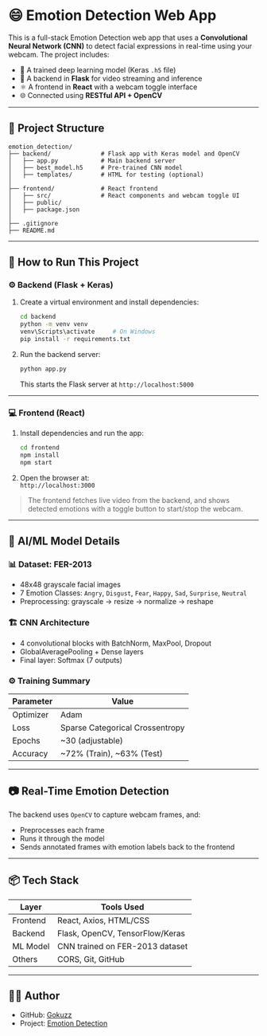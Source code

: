 # 😄 Emotion Detection Web App

This is a full-stack Emotion Detection web app that uses a **Convolutional Neural Network (CNN)** to detect facial expressions in real-time using your webcam. The project includes:

- 🧠 A trained deep learning model (Keras `.h5` file)
- 🎥 A backend in **Flask** for video streaming and inference
- ⚛️ A frontend in **React** with a webcam toggle interface
- 🌐 Connected using **RESTful API + OpenCV**

---

## 🧱 Project Structure

```
emotion_detection/
├── backend/              # Flask app with Keras model and OpenCV
│   ├── app.py            # Main backend server
│   ├── best_model.h5     # Pre-trained CNN model
│   ├── templates/        # HTML for testing (optional)
│
├── frontend/             # React frontend
│   ├── src/              # React components and webcam toggle UI
│   ├── public/
│   ├── package.json
│
├── .gitignore
├── README.md
```

---

## 🚀 How to Run This Project

### ⚙️ Backend (Flask + Keras)

1. Create a virtual environment and install dependencies:
   ```bash
   cd backend
   python -m venv venv
   venv\Scripts\activate     # On Windows
   pip install -r requirements.txt
   ```

2. Run the backend server:
   ```bash
   python app.py
   ```

   This starts the Flask server at `http://localhost:5000`

---

### 💻 Frontend (React)

1. Install dependencies and run the app:
   ```bash
   cd frontend
   npm install
   npm start
   ```

2. Open the browser at:  
   `http://localhost:3000`

> The frontend fetches live video from the backend, and shows detected emotions with a toggle button to start/stop the webcam.

---

## 🧠 AI/ML Model Details

### 📊 Dataset: FER-2013

- 48x48 grayscale facial images
- 7 Emotion Classes: `Angry`, `Disgust`, `Fear`, `Happy`, `Sad`, `Surprise`, `Neutral`
- Preprocessing: grayscale → resize → normalize → reshape

### 🏗️ CNN Architecture

- 4 convolutional blocks with BatchNorm, MaxPool, Dropout
- GlobalAveragePooling + Dense layers
- Final layer: Softmax (7 outputs)

### ⚙️ Training Summary

| Parameter   | Value           |
|-------------|------------------|
| Optimizer   | Adam             |
| Loss        | Sparse Categorical Crossentropy |
| Epochs      | ~30 (adjustable) |
| Accuracy    | ~72% (Train), ~63% (Test) |

---

## 📷 Real-Time Emotion Detection

The backend uses `OpenCV` to capture webcam frames, and:
- Preprocesses each frame
- Runs it through the model
- Sends annotated frames with emotion labels back to the frontend

---

## 📦 Tech Stack

| Layer     | Tools Used                           |
|-----------|--------------------------------------|
| Frontend  | React, Axios, HTML/CSS               |
| Backend   | Flask, OpenCV, TensorFlow/Keras      |
| ML Model  | CNN trained on FER-2013 dataset      |
| Others    | CORS, Git, GitHub                    |

---





## 🧑‍💻 Author

- GitHub: [Gokuzz](https://github.com/Gokuzz)
- Project: [Emotion Detection](https://github.com/Gokuzz/emotion_detection)
